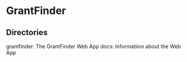 # GrantFinder
## Directories
grantfinder: The GrantFinder Web App
docs: Informatiion about the Web App
